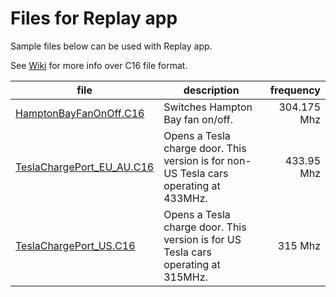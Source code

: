 # Files for Replay app

Sample files below can be used with Replay app.

See [Wiki](https://github.com/portapack-mayhem/mayhem-firmware/wiki/C16-format) for more info over C16 file format.

| file | description | frequency |
| ------ | ------ | ------: |
| [HamptonBayFanOnOff.C16](HamptonBayFanOnOff.C16) | Switches Hampton Bay fan on/off. |304.175 Mhz |
| [TeslaChargePort_EU_AU.C16](TeslaChargePort_EU_AU.C16) | Opens a Tesla charge door. This version is for non-US Tesla cars operating at 433MHz.  | 433.95 Mhz |
| [TeslaChargePort_US.C16](TeslaChargePort_US.C16) | Opens a Tesla charge door. This version is for US Tesla cars operating at 315MHz. |315 Mhz |
